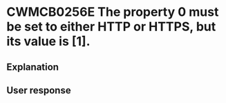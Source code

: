 # CWMCB0256E The property 0 must be set to either HTTP or HTTPS, but its value is [1].

## Explanation

## User response
